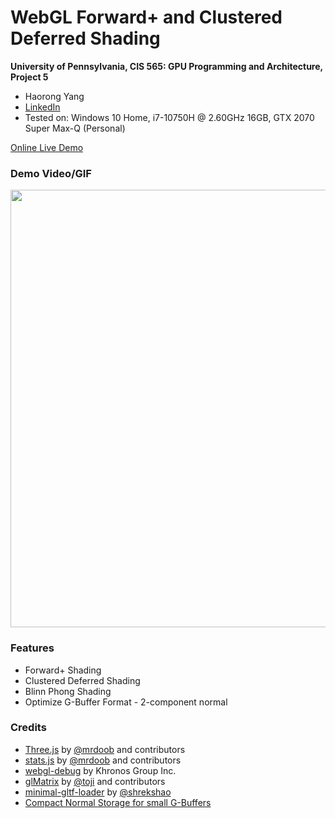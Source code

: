 WebGL Forward+ and Clustered Deferred Shading
======================

**University of Pennsylvania, CIS 565: GPU Programming and Architecture, Project 5**
* Haorong Yang
* [LinkedIn](https://www.linkedin.com/in/haorong-henry-yang/)
* Tested on: Windows 10 Home, i7-10750H @ 2.60GHz 16GB, GTX 2070 Super Max-Q (Personal)

[Online Live Demo](https://yangh34.github.io/Project5-WebGL-Forward-Plus-and-Clustered-Deferred/)

### Demo Video/GIF

<img src="img/demogif.gif" width="700">

### Features
  * Forward+ Shading
  * Clustered Deferred Shading
  * Blinn Phong Shading
  * Optimize G-Buffer Format - 2-component normal


### Credits

* [Three.js](https://github.com/mrdoob/three.js) by [@mrdoob](https://github.com/mrdoob) and contributors
* [stats.js](https://github.com/mrdoob/stats.js) by [@mrdoob](https://github.com/mrdoob) and contributors
* [webgl-debug](https://github.com/KhronosGroup/WebGLDeveloperTools) by Khronos Group Inc.
* [glMatrix](https://github.com/toji/gl-matrix) by [@toji](https://github.com/toji) and contributors
* [minimal-gltf-loader](https://github.com/shrekshao/minimal-gltf-loader) by [@shrekshao](https://github.com/shrekshao)
* [Compact Normal Storage for small G-Buffers](https://aras-p.info/texts/CompactNormalStorage.html#method03spherical)
